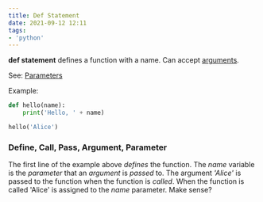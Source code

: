 ```yaml
---
title: Def Statement
date: 2021-09-12 12:11
tags:
- 'python'
---
```


**def statement** defines a function with a name. Can accept
[arguments](20210912122000-arguments.md).

See: [Parameters](20210912121919-parameters.md)

Example:

```python
def hello(name):
    print('Hello, ' + name)   

hello('Alice')
```

### Define, Call, Pass, Argument, Parameter

The first line of the example above _defines_ the function. The _name_ variable
is the _parameter_ that an _argument_ is _passed_ to. The argument _'Alice'_ is
passed to the function when the function is _called_. When the function is
called 'Alice' is assigned to the _name_ parameter. Make sense?
